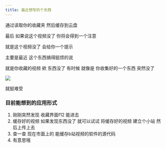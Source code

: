```yaml
---
title: 最近想写的个东西
---
```


通过读取你的收藏夹 然后缓存到云盘

最后 如果说这个视频没了 你将会得到一个注意 

就是这个视频没了 会给你一个提示 

主要是最近 这个东西搞得挺烦的说

就是你收藏的视频 欸 东西没了 有时候 就像是 你收集好的一个东西 突然没了

![](https://pic.imgdb.cn/item/64146e44a682492fcc464c51.png)

就挺难受

### 目前能想到的应用形式

1. 刚刚突然发现 收藏界面f12 能进去
2. 缓存好的视频 如果发现东西没了 就可以试试 将缓存好的视频 建立个小站 然后上传上去
3. 查一查 现在市面上的 能缓存b站视频的软件的源代码
4. 有意思哦

